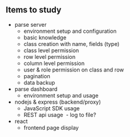 ## Items to study
- parse server
  - environment setup and configuration
  - basic knowledge
  - class creation with name, fields (type)
  - class level permission
  - row level permission
  - column level permission
  - user & role permission on class and row
  - pagination
  - data backup
- parse dashboard
  - environment setup and usage
- nodejs & express (backend/proxy)  
  - JavaScript SDK usage
  - REST api usage
  - log to file?
- react
  - frontend page display
